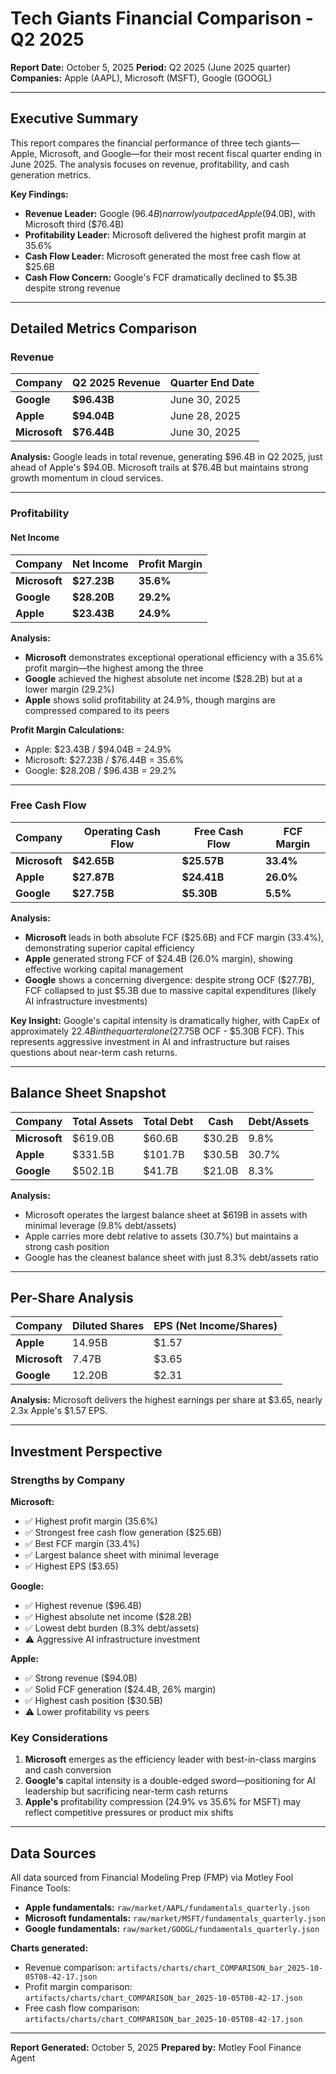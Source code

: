 # Tech Giants Financial Comparison - Q2 2025

**Report Date:** October 5, 2025
**Period:** Q2 2025 (June 2025 quarter)
**Companies:** Apple (AAPL), Microsoft (MSFT), Google (GOOGL)

---

## Executive Summary

This report compares the financial performance of three tech giants—Apple, Microsoft, and Google—for their most recent fiscal quarter ending in June 2025. The analysis focuses on revenue, profitability, and cash generation metrics.

**Key Findings:**
- **Revenue Leader:** Google ($96.4B) narrowly outpaced Apple ($94.0B), with Microsoft third ($76.4B)
- **Profitability Leader:** Microsoft delivered the highest profit margin at 35.6%
- **Cash Flow Leader:** Microsoft generated the most free cash flow at $25.6B
- **Cash Flow Concern:** Google's FCF dramatically declined to $5.3B despite strong revenue

---

## Detailed Metrics Comparison

### Revenue
| Company | Q2 2025 Revenue | Quarter End Date |
|---------|----------------|------------------|
| **Google** | **$96.43B** | June 30, 2025 |
| **Apple** | **$94.04B** | June 28, 2025 |
| **Microsoft** | **$76.44B** | June 30, 2025 |

**Analysis:** Google leads in total revenue, generating $96.4B in Q2 2025, just ahead of Apple's $94.0B. Microsoft trails at $76.4B but maintains strong growth momentum in cloud services.

---

### Profitability

#### Net Income
| Company | Net Income | Profit Margin |
|---------|-----------|---------------|
| **Microsoft** | **$27.23B** | **35.6%** |
| **Google** | **$28.20B** | **29.2%** |
| **Apple** | **$23.43B** | **24.9%** |

**Analysis:**
- **Microsoft** demonstrates exceptional operational efficiency with a 35.6% profit margin—the highest among the three
- **Google** achieved the highest absolute net income ($28.2B) but at a lower margin (29.2%)
- **Apple** shows solid profitability at 24.9%, though margins are compressed compared to its peers

**Profit Margin Calculations:**
- Apple: $23.43B / $94.04B = 24.9%
- Microsoft: $27.23B / $76.44B = 35.6%
- Google: $28.20B / $96.43B = 29.2%

---

### Free Cash Flow

| Company | Operating Cash Flow | Free Cash Flow | FCF Margin |
|---------|-------------------|----------------|------------|
| **Microsoft** | **$42.65B** | **$25.57B** | **33.4%** |
| **Apple** | **$27.87B** | **$24.41B** | **26.0%** |
| **Google** | **$27.75B** | **$5.30B** | **5.5%** |

**Analysis:**
- **Microsoft** leads in both absolute FCF ($25.6B) and FCF margin (33.4%), demonstrating superior capital efficiency
- **Apple** generated strong FCF of $24.4B (26.0% margin), showing effective working capital management
- **Google** shows a concerning divergence: despite strong OCF ($27.7B), FCF collapsed to just $5.3B due to massive capital expenditures (likely AI infrastructure investments)

**Key Insight:** Google's capital intensity is dramatically higher, with CapEx of approximately $22.4B in the quarter alone ($27.75B OCF - $5.30B FCF). This represents aggressive investment in AI and infrastructure but raises questions about near-term cash returns.

---

## Balance Sheet Snapshot

| Company | Total Assets | Total Debt | Cash | Debt/Assets |
|---------|-------------|------------|------|-------------|
| **Microsoft** | $619.0B | $60.6B | $30.2B | 9.8% |
| **Apple** | $331.5B | $101.7B | $30.5B | 30.7% |
| **Google** | $502.1B | $41.7B | $21.0B | 8.3% |

**Analysis:**
- Microsoft operates the largest balance sheet at $619B in assets with minimal leverage (9.8% debt/assets)
- Apple carries more debt relative to assets (30.7%) but maintains a strong cash position
- Google has the cleanest balance sheet with just 8.3% debt/assets ratio

---

## Per-Share Analysis

| Company | Diluted Shares | EPS (Net Income/Shares) |
|---------|----------------|------------------------|
| **Apple** | 14.95B | $1.57 |
| **Microsoft** | 7.47B | $3.65 |
| **Google** | 12.20B | $2.31 |

**Analysis:** Microsoft delivers the highest earnings per share at $3.65, nearly 2.3x Apple's $1.57 EPS.

---

## Investment Perspective

### Strengths by Company

**Microsoft:**
- ✅ Highest profit margin (35.6%)
- ✅ Strongest free cash flow generation ($25.6B)
- ✅ Best FCF margin (33.4%)
- ✅ Largest balance sheet with minimal leverage
- ✅ Highest EPS ($3.65)

**Google:**
- ✅ Highest revenue ($96.4B)
- ✅ Highest absolute net income ($28.2B)
- ✅ Lowest debt burden (8.3% debt/assets)
- ⚠️ Aggressive AI infrastructure investment

**Apple:**
- ✅ Strong revenue ($94.0B)
- ✅ Solid FCF generation ($24.4B, 26% margin)
- ✅ Highest cash position ($30.5B)
- ⚠️ Lower profitability vs peers

### Key Considerations

1. **Microsoft** emerges as the efficiency leader with best-in-class margins and cash conversion
2. **Google's** capital intensity is a double-edged sword—positioning for AI leadership but sacrificing near-term cash returns
3. **Apple's** profitability compression (24.9% vs 35.6% for MSFT) may reflect competitive pressures or product mix shifts

---

## Data Sources

All data sourced from Financial Modeling Prep (FMP) via Motley Fool Finance Tools:
- **Apple fundamentals:** `raw/market/AAPL/fundamentals_quarterly.json`
- **Microsoft fundamentals:** `raw/market/MSFT/fundamentals_quarterly.json`
- **Google fundamentals:** `raw/market/GOOGL/fundamentals_quarterly.json`

**Charts generated:**
- Revenue comparison: `artifacts/charts/chart_COMPARISON_bar_2025-10-05T08-42-17.json`
- Profit margin comparison: `artifacts/charts/chart_COMPARISON_bar_2025-10-05T08-42-17.json`
- Free cash flow comparison: `artifacts/charts/chart_COMPARISON_bar_2025-10-05T08-42-17.json`

---

**Report Generated:** October 5, 2025
**Prepared by:** Motley Fool Finance Agent
